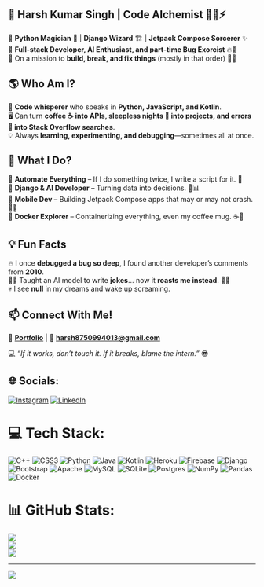 
<!---
harsh12345-beep/harsh12345-beep is a ✨ special ✨ repository because its `README.md` (this file) appears on your GitHub profile.
You can click the Preview link to take a look at your changes.
--->
## 🚀 Harsh Kumar Singh | Code Alchemist 👨‍💻⚡  

🔹 **Python Magician** 🐍 | **Django Wizard** 🏗️ | **Jetpack Compose Sorcerer** ✨  
🔹 **Full-stack Developer, AI Enthusiast, and part-time Bug Exorcist** 🔥👹  
🔹 On a mission to **build, break, and fix things** (mostly in that order) 🚧🔨  

## 🌎 Who Am I?  
💾 **Code whisperer** who speaks in **Python, JavaScript, and Kotlin**.  
🖥️ Can turn **coffee ☕ into APIs, sleepless nights 🌙 into projects, and errors 🚨 into Stack Overflow searches**.  
💡 Always **learning, experimenting, and debugging**—sometimes all at once.  

## 🚀 What I Do?  
🔹 **Automate Everything** – If I do something twice, I write a script for it. 🤖  
🔹 **Django & AI Developer** – Turning data into decisions. 🧠📊  
🔹 **Mobile Dev** – Building Jetpack Compose apps that may or may not crash. 📱🔥  
🔹 **Docker Explorer** – Containerizing everything, even my coffee mug. ☕🐳  

## 💡 Fun Facts  
🔥 I once **debugged a bug so deep**, I found another developer’s comments from **2010**.  
👨‍🏫 Taught an AI model to write **jokes**… now it **roasts me instead**. 🤖🔥  
💀 I see **null** in my dreams and wake up screaming.  

## 📫 Connect With Me!  
💼 **[Portfolio](https://harsh12345-beep.github.io/Portfolio-1/#)** | 📩 **harsh8750994013@gmail.com**  

💻 *“If it works, don’t touch it. If it breaks, blame the intern.”* 😎  



## 🌐 Socials:
[![Instagram](https://img.shields.io/badge/Instagram-%23E4405F.svg?logo=Instagram&logoColor=white)](https://instagram.com/_harsh_singh_suryavanshi_1) [![LinkedIn](https://img.shields.io/badge/LinkedIn-%230077B5.svg?logo=linkedin&logoColor=white)](https://linkedin.com/in/harsh-kumar-singh-74a341218) 

# 💻 Tech Stack:
![C++](https://img.shields.io/badge/c++-%2300599C.svg?style=for-the-badge&logo=c%2B%2B&logoColor=white) ![CSS3](https://img.shields.io/badge/css3-%231572B6.svg?style=for-the-badge&logo=css3&logoColor=white) ![Python](https://img.shields.io/badge/python-3670A0?style=for-the-badge&logo=python&logoColor=ffdd54) ![Java](https://img.shields.io/badge/java-%23ED8B00.svg?style=for-the-badge&logo=java&logoColor=white) ![Kotlin](https://img.shields.io/badge/kotlin-%230095D5.svg?style=for-the-badge&logo=kotlin&logoColor=white) ![Heroku](https://img.shields.io/badge/heroku-%23430098.svg?style=for-the-badge&logo=heroku&logoColor=white) ![Firebase](https://img.shields.io/badge/firebase-%23039BE5.svg?style=for-the-badge&logo=firebase) ![Django](https://img.shields.io/badge/django-%23092E20.svg?style=for-the-badge&logo=django&logoColor=white) ![Bootstrap](https://img.shields.io/badge/bootstrap-%23563D7C.svg?style=for-the-badge&logo=bootstrap&logoColor=white) ![Apache](https://img.shields.io/badge/apache-%23D42029.svg?style=for-the-badge&logo=apache&logoColor=white) ![MySQL](https://img.shields.io/badge/mysql-%2300f.svg?style=for-the-badge&logo=mysql&logoColor=white) ![SQLite](https://img.shields.io/badge/sqlite-%2307405e.svg?style=for-the-badge&logo=sqlite&logoColor=white) ![Postgres](https://img.shields.io/badge/postgres-%23316192.svg?style=for-the-badge&logo=postgresql&logoColor=white) ![NumPy](https://img.shields.io/badge/numpy-%23013243.svg?style=for-the-badge&logo=numpy&logoColor=white) ![Pandas](https://img.shields.io/badge/pandas-%23150458.svg?style=for-the-badge&logo=pandas&logoColor=white) ![Docker](https://img.shields.io/badge/docker-%230db7ed.svg?style=for-the-badge&logo=docker&logoColor=white)
# 📊 GitHub Stats:
![](https://github-readme-stats.vercel.app/api?username=harsh12345-beep&theme=radical&hide_border=false&include_all_commits=false&count_private=false)<br/>
![](https://github-readme-streak-stats.herokuapp.com/?user=harsh12345-beep&theme=radical&hide_border=false)<br/>
![](https://github-readme-stats.vercel.app/api/top-langs/?username=harsh12345-beep&theme=radical&hide_border=false&include_all_commits=false&count_private=false&layout=compact)

---
[![](https://visitcount.itsvg.in/api?id=harsh12345-beep&icon=0&color=0)](https://visitcount.itsvg.in)

